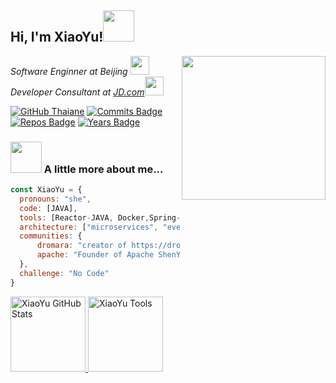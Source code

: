<h2> Hi, I'm XiaoYu!<img src="https://media.giphy.com/media/mGcNjsfWAjY5AEZNw6/giphy.gif" width="50"></h2>
<img align='right' src="https://media.giphy.com/media/M9gbBd9nbDrOTu1Mqx/giphy.gif" width="230">
<p><em>Software Enginner at Beijing </a><img src="https://media.giphy.com/media/fYSnHlufseco8Fh93Z/giphy.gif" width="30"></br>Developer Consultant at <a href="https://www.jd.com">JD.com</a><img src="https://media.giphy.com/media/WUlplcMpOCEmTGBtBW/giphy.gif" width="30"> 
</em></p>

[![GitHub Thaiane](https://img.shields.io/github/followers/yu199195?label=follow&style=social)](https://github.com/Thaiane)
[![Commits Badge](https://badges.pufler.dev/commits/monthly/yu199195)](https://badges.pufler.dev)
[![Repos Badge](https://badges.pufler.dev/repos/yu199195)](https://badges.pufler.dev)
[![Years Badge](https://badges.pufler.dev/years/yu199195)](https://badges.pufler.dev)

### <img src="https://media.giphy.com/media/VgCDAzcKvsR6OM0uWg/giphy.gif" width="50"> A little more about me...  

```javascript
const XiaoYu = {
  pronouns: "she",
  code: [JAVA],
  tools: [Reactor-JAVA, Docker,Spring-Boot,Spring-Cloud],
  architecture: ["microservices", "event-driven", "design system pattern"],
  communities: {
      dromara: "creator of https://dromara.org, author hmily, raincat, myth",
      apache: "Founder of Apache ShenYu (incubator)",
  },
  challenge: "No Code"
}
```

<a href="https://https://dromara.org">
<img height="120px" src="https://github-readme-stats.vercel.app/api?username=yu199195&hide_title=true&hide_border=true&show_icons=true&include_all_commits=true&count_private=true&line_height=21&text_color=000&icon_color=000&bg_color=0,ea6161,ffc64d,fffc4d,52fa5a&theme=graywhite" alt="XiaoYu GitHub Stats"/>
<img height="120px" src="https://github-readme-stats.vercel.app/api/top-langs/?username=yu199195&hide=html&hide_title=true&hide_border=true&layout=compact&langs_count=7&exclude_repo=comp426,Redventures-Movie-Quotes&text_color=000&icon_color=fff&bg_color=0,52fa5a,4dfcff,c64dff&theme=graywhite" alt="XiaoYu Tools"/>
</a>

